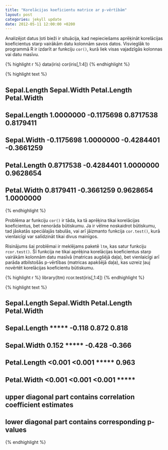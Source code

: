```yaml
---
title: "Korelācijas koeficientu matrice ar p-vērtībām"
layout: post
categories: jekyll update
date: 2012-05-11 12:00:00 +0200
---
```




Analizējot datus ļoti bieži ir situācija, kad nepieciešams aprēķināt korelācijas koeficientus starp vairākām datu kolonnām savos datos. Visvieglāk to programmā R ir izdarīt ar funkciju `cor()`, kurā liek visas vajadzīgās kolonnas vai datu masīvu.


{% highlight r %}
data(iris)
cor(iris[,1:4])
{% endhighlight %}



{% highlight text %}
##              Sepal.Length Sepal.Width Petal.Length Petal.Width
## Sepal.Length    1.0000000  -0.1175698    0.8717538   0.8179411
## Sepal.Width    -0.1175698   1.0000000   -0.4284401  -0.3661259
## Petal.Length    0.8717538  -0.4284401    1.0000000   0.9628654
## Petal.Width     0.8179411  -0.3661259    0.9628654   1.0000000
{% endhighlight %}

Problēma ar funkciju `cor()` ir tāda, ka tā aprēķina tikai korelācijas koeficientus, bet nenorāda būtiskumu. Ja ir vēlme noskaidrot būtiskumu, tad jāskatās speciālajās tabulās, vai arī jāizmanto funkcija `cor.test()`, kurā vienlaicīgi var salīdzināt tikai divus mainīgos.

Risinājums šai problēmai ir meklējams paketē `ltm`, kas satur funkciju `rcor.test()`. Šī funkcija ne tikai aprēķina korelācijas koeficientus starp vairākām kolonnām datu masīvā (matricas augšējā daļa), bet vienlaicīgi arī parāda atbilstošās p-vērtības (matricas apakšējā daļa), kas uzreiz ļauj novērtēt korelācijas koeficientu būtiskumu.


{% highlight r %}
library(ltm)
rcor.test(iris[,1:4])
{% endhighlight %}



{% highlight text %}
## 
##              Sepal.Length Sepal.Width Petal.Length Petal.Width
## Sepal.Length  *****       -0.118       0.872        0.818     
## Sepal.Width   0.152        *****      -0.428       -0.366     
## Petal.Length <0.001       <0.001       *****        0.963     
## Petal.Width  <0.001       <0.001      <0.001        *****     
## 
## upper diagonal part contains correlation coefficient estimates 
## lower diagonal part contains corresponding p-values
{% endhighlight %}
